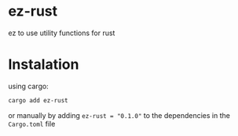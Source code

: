 # ez-rust
ez to use utility functions for rust


# Instalation
using cargo:
```bash
cargo add ez-rust
```
or manually by adding `ez-rust = "0.1.0"` to the dependencies in the `Cargo.toml` file
